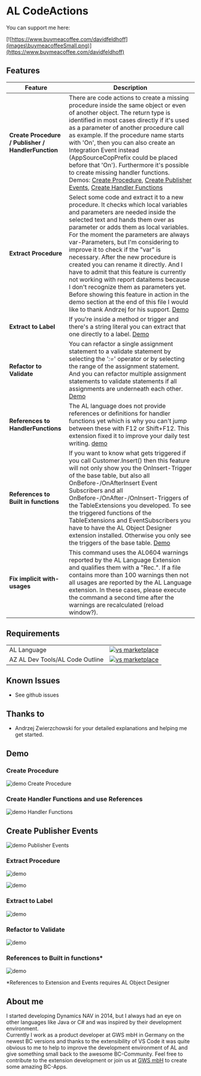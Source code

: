 # AL CodeActions

You can support me here:

[![https://www.buymeacoffee.com/davidfeldhoff](images\buymeacoffeeSmall.png)](https://www.buymeacoffee.com/davidfeldhoff)

## Features

|Feature  |Description  |
|---------|---------|
|**Create Procedure / Publisher / HandlerFunction**     | There are code actions to create a missing procedure inside the same object or even of another object. The return type is identified in most cases directly if it's used as a parameter of another procedure call as example. If the procedure name starts with 'On', then you can also create an Integration Event instead (AppSourceCopPrefix could be placed before that 'On'). Furthermore it's possible to create missing handler functions. Demos: [Create Procedure](#create-procedure), [Create Publisher Events](#create-publisher-events), [Create Handler Functions](#create-handler-functions-and-use-references)       |
|**Extract Procedure**     |Select some code and extract it to a new procedure. It checks which local variables and parameters are needed inside the selected text and hands them over as parameter or adds them as local variables. For the moment the parameters are always var-Parameters, but I'm considering to improve it to check if the "var" is necessary. After the new procedure is created you can rename it directly. And I have to admit that this feature is currently not working with report dataitems because I don't recognize them as parameters yet. Before showing this feature in action in the demo section at the end of this file I would like to thank Andrzej for his support. [Demo](#extract-procedure) |
|**Extract to Label**|If you're inside a method or trigger and there's a string literal you can extract that one directly to a label. [Demo](#extract-to-label)|
|**Refactor to Validate**|You can refactor a single assignment statement to a validate statement by selecting the '*:=*' operator or by selecting the range of the assignment statement. And you can refactor multiple assignment statements to validate statements if all assignments are underneath each other. [Demo](#refactor-to-validate) |
|**References to HandlerFunctions**     | The AL language does not provide references or definitions for handler functions yet which is why you can't jump between these with F12 or Shift+F12. This extension fixed it to improve your daily test writing. [demo](#create-handler-functions-and-use-references)        |
|**References to Built in functions**|If you want to know what gets triggered if you call Customer.Insert() then this feature will not only show you the OnInsert-Trigger of the base table, but also all OnBefore-/OnAfterInsert Event Subscribers and all OnBefore-/OnAfter-/OnInsert-Triggers of the TableExtensions you developed. To see the triggered functions of the TableExtensions and EventSubscribers you have to have the AL Object Designer extension installed. Otherwise you only see the triggers of the base table. [Demo](#references-to-built-in-functions) |
|**Fix implicit with-usages**     | This command uses the AL0604 warnings reported by the AL Language Extension and qualifies them with a "Rec.". If a file contains more than 100 warnings then not all usages are reported by the AL Language extension. In these cases, please execute the command a second time after the warnings are recalculated (reload window?). |

## Requirements

|              |         |
|--------------|---------|
| AL Language               | [![vs marketplace](https://img.shields.io/vscode-marketplace/v/ms-dynamics-smb.al.svg?label=vs%20marketplace)](https://marketplace.visualstudio.com/items?itemName=ms-dynamics-smb.al) |
| AZ AL Dev Tools/AL Code Outline           | [![vs marketplace](https://img.shields.io/vscode-marketplace/v/andrzejzwierzchowski.al-code-outline.svg?label=vs%20marketplace)](https://marketplace.visualstudio.com/items?itemName=andrzejzwierzchowski.al-code-outline) |

## Known Issues

- See github issues

## Thanks to

- Andrzej Zwierzchowski for your detailed explanations and helping me get started.

## Demo

### Create Procedure

![demo Create Procedure](images/createprocedures2.gif)

### Create Handler Functions and use References

![demo Handler Functions](images/HandlerFunctions.gif)

## Create Publisher Events

![demo Publisher Events](images/CreateIntegrationEvents2.gif)

### Extract Procedure

![demo](images/ExtractIf2.gif)

![demo](images/ExtractProcedure.gif)  

### Extract to Label

![demo](images/ExtractLabel.gif)

### Refactor to Validate

![demo](images/RefactorValidate.gif)

### References to Built in functions*

![demo](images/DefinitionsOfBuiltInFunctions.gif)

*References to Extension and Events requires AL Object Designer

## About me

I started developing Dynamics NAV in 2014, but I always had an eye on other languages like Java or C# and was inspired by their development environment.  
Currently I work as a product developer at GWS mbH in Germany on the newest BC versions and thanks to the extensibility of VS Code it was quite obvious to me to help to improve the development environment of AL and give something small back to the awesome BC-Community. Feel free to contribute to the extension development or join us at [GWS mbH](https://www.gws.ms/en) to create some amazing BC-Apps.
